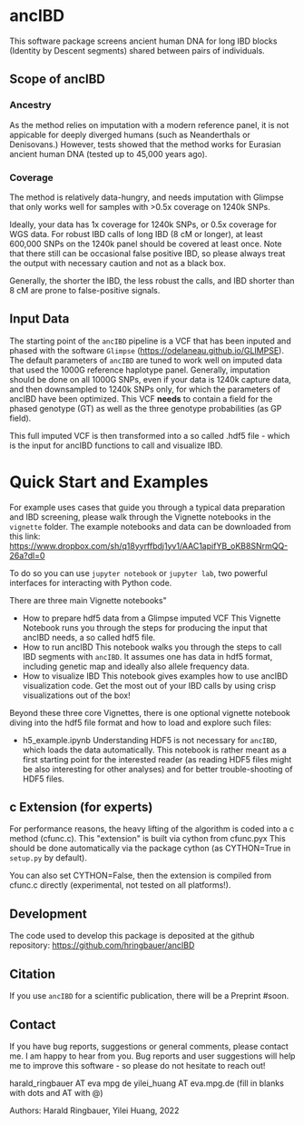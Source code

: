 # ancIBD
This software package screens ancient human DNA for long IBD blocks (Identity by Descent segments) shared between pairs of individuals.

## Scope of ancIBD
### Ancestry
As the method relies on imputation with a modern reference panel, it is not appicable for deeply diverged humans (such as Neanderthals or Denisovans.) However, tests showed that the method works for Eurasian ancient human DNA (tested up to 45,000 years ago). 

### Coverage
The method is relatively data-hungry, and needs imputation with Glimpse that only works well for samples with >0.5x coverage on 1240k SNPs. 

Ideally, your data has 1x coverage for 1240k SNPs, or 0.5x coverage for WGS data. For robust IBD calls of long IBD (8 cM or longer), at least 600,000 SNPs on the 1240k panel should be covered at least once. Note that there still can be occasional false positive IBD, so please always treat the output with necessary caution and not as a black box.

Generally, the shorter the IBD, the less robust the calls, and IBD shorter than 8 cM are prone to false-positive signals.


## Input Data
The starting point of the `ancIBD` pipeline is a VCF that has been inputed and phased with the software `Glimpse` (https://odelaneau.github.io/GLIMPSE). The default parameters of `ancIBD` are tuned to work well on imputed data that used the 1000G reference haplotype panel. Generally, imputation should be done on all 1000G SNPs, even if your data is 1240k capture data, and then downsampled to 1240k SNPs only, for which the parameters of ancIBD have been optimized. This VCF **needs** to contain a field for the phased genotype (GT) as well as the three genotype probabilities (as GP field). 

This full imputed VCF is then transformed into a so called .hdf5 file - which is the input for ancIBD functions to call and visualize IBD.

# Quick Start and Examples
For example uses cases that guide you through a typical data preparation and IBD screening, please walk through the Vignette notebooks in the `vignette` folder. The example notebooks and data can be downloaded from this link:
https://www.dropbox.com/sh/q18yyrffbdj1yv1/AAC1apifYB_oKB8SNrmQQ-26a?dl=0

To do so you can use `jupyter notebook` or `jupyter lab`, two powerful interfaces for interacting with Python code.

There are three main Vignette notebooks"
- How to prepare hdf5 data from a Glimpse imputed VCF
This Vignette Notebook runs you through the steps for producing the input that ancIBD needs, a so called hdf5 file.
- How to run ancIBD
This notebook walks you through the steps to call IBD segments with `ancIBD`.
It assumes one has data in hdf5 format, including genetic map and ideally also allele frequency data.
- How to visualize IBD
This notebook gives examples how to use ancIBD visualization code. Get the most out of your IBD calls by using crisp visualizations out of the box!

Beyond these three core Vignettes, there is one optional vignette notebook diving into the hdf5 file format and how to load and explore such files:
- h5_example.ipynb
Understanding HDF5 is not necessary for `ancIBD`, which loads the data automatically. This notebook is rather meant as a first starting point for the interested reader (as reading HDF5 files might be also interesting for other analyses) and for better trouble-shooting of HDF5 files.

## c Extension (for experts)
For performance reasons, the heavy lifting of the algorithm is coded into a c method (cfunc.c). This "extension" is built via cython from cfunc.pyx This should be done automatically via the package cython (as CYTHON=True in `setup.py` by default).

You can also set CYTHON=False, then the extension is compiled from cfunc.c directly (experimental, not tested on all platforms!).

## Development
The code used to develop this package is deposited at the github repository: 
https://github.com/hringbauer/ancIBD


## Citation
If you use `ancIBD` for a scientific publication, there will be a Preprint #soon.

## Contact
If you have bug reports, suggestions or general comments, please contact me. I am happy to hear from you. Bug reports and user suggestions will help me to improve this software - so please do not hesitate to reach out!

harald_ringbauer AT eva mpg de
yilei_huang AT eva.mpg.de
(fill in blanks with dots and AT with @)

Authors:
Harald Ringbauer, Yilei Huang, 2022